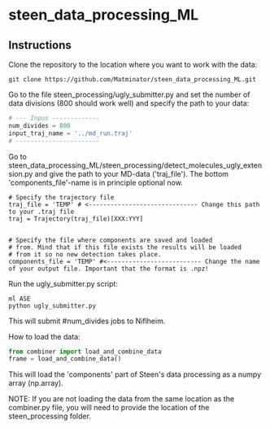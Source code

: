 # steen_data_processing_ML

## Instructions 

Clone the repository to the location where you want to work with the data:
```
git clone https://github.com/Matminator/steen_data_processing_ML.git
```

Go to the file steen_processing/ugly_submitter.py and set the number of data divisions (800 should work well) and specify the path to your data:
```python
# --- Inpus -------------
num_divides = 800
input_traj_name = '../md_run.traj'
# -----------------------
```

Go to steen_data_processing_ML/steen_processing/detect_molecules_ugly_extension.py and give the path to your MD-data ('traj_file'). The bottom 'components_file'-name is in principle optional now.
```
# Specify the trajectory file
traj_file = 'TEMP' # <------------------------------ Change this path to your .traj file
traj = Trajectory(traj_file)[XXX:YYY]


# Specify the file where components are saved and loaded
# from. Mind that if this file exists the results will be loaded
# from it so no new detection takes place.
components_file = 'TEMP' #<-------------------------- Change the name of your output file. Important that the format is .npz!
```

Run the ugly_submitter.py script:
```
ml ASE
python ugly_submitter.py
```
This will submit #num_divides jobs to Niflheim.

How to load the data:
```python
from combiner import load_and_combine_data
frame = load_and_combine_data()
```
This will load the 'components' part of Steen's data processing as a numpy array (np.array).

NOTE: If you are not loading the data from the same location as the combiner.py file, you will need to provide the location of the steen_processing folder.


